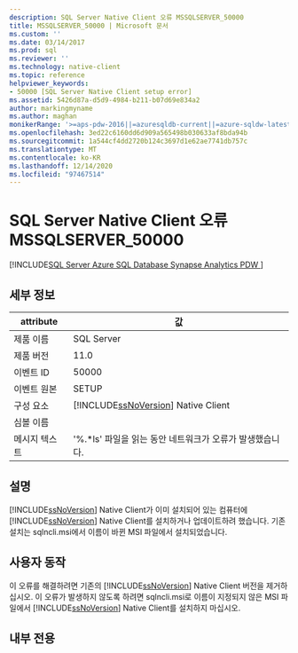 ```yaml
---
description: SQL Server Native Client 오류 MSSQLSERVER_50000
title: MSSQLSERVER_50000 | Microsoft 문서
ms.custom: ''
ms.date: 03/14/2017
ms.prod: sql
ms.reviewer: ''
ms.technology: native-client
ms.topic: reference
helpviewer_keywords:
- 50000 [SQL Server Native Client setup error]
ms.assetid: 5426d87a-d5d9-4984-b211-b07d69e834a2
author: markingmyname
ms.author: maghan
monikerRange: '>=aps-pdw-2016||=azuresqldb-current||=azure-sqldw-latest||>=sql-server-2016||>=sql-server-linux-2017||=azuresqldb-mi-current'
ms.openlocfilehash: 3ed22c6160dd6d909a565498b030633af8bda94b
ms.sourcegitcommit: 1a544cf4dd2720b124c3697d1e62ae7741db757c
ms.translationtype: MT
ms.contentlocale: ko-KR
ms.lasthandoff: 12/14/2020
ms.locfileid: "97467514"
---
```

# <a name="sql-server-native-client-error-mssqlserver_50000"></a>SQL Server Native Client 오류 MSSQLSERVER_50000
[!INCLUDE[SQL Server Azure SQL Database Synapse Analytics PDW ](../../includes/applies-to-version/sql-asdb-asdbmi-asa-pdw.md)]

    
## <a name="details"></a>세부 정보  
  
| attribute | 값 |
| --------- | ----- |
|제품 이름|SQL Server|  
|제품 버전|11.0|  
|이벤트 ID|50000|  
|이벤트 원본|SETUP|  
|구성 요소|[!INCLUDE[ssNoVersion](../../includes/ssnoversion-md.md)] Native Client|  
|심볼 이름||  
|메시지 텍스트|'%.*ls' 파일을 읽는 동안 네트워크가 오류가 발생했습니다.|  
  
## <a name="explanation"></a>설명  
 [!INCLUDE[ssNoVersion](../../includes/ssnoversion-md.md)] Native Client가 이미 설치되어 있는 컴퓨터에 [!INCLUDE[ssNoVersion](../../includes/ssnoversion-md.md)] Native Client를 설치하거나 업데이트하려 했습니다. 기존 설치는 sqlncli.msi에서 이름이 바뀐 MSI 파일에서 설치되었습니다.  
  
## <a name="user-action"></a>사용자 동작  
 이 오류를 해결하려면 기존의 [!INCLUDE[ssNoVersion](../../includes/ssnoversion-md.md)] Native Client 버전을 제거하십시오. 이 오류가 발생하지 않도록 하려면 sqlncli.msi로 이름이 지정되지 않은 MSI 파일에서 [!INCLUDE[ssNoVersion](../../includes/ssnoversion-md.md)] Native Client를 설치하지 마십시오.  
  
## <a name="internal-only"></a>내부 전용  
  
